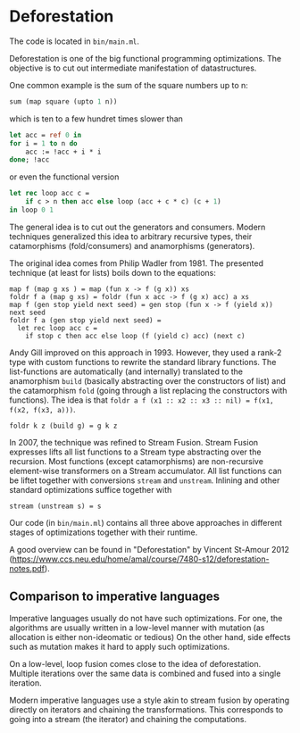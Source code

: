 # Deforestation

The code is located in `bin/main.ml`.

Deforestation is one of the big functional programming optimizations.
The objective is to cut out intermediate manifestation of datastructures.

One common example is the sum of the square numbers up to n:
```ocaml
sum (map square (upto 1 n))
``` 
which is ten to a few hundret times slower than
```ocaml
let acc = ref 0 in
for i = 1 to n do
    acc := !acc + i * i
done; !acc
```
or even the functional version
```ocaml
let rec loop acc c = 
    if c > n then acc else loop (acc + c * c) (c + 1)
in loop 0 1
```

The general idea is to cut out the generators and consumers.
Modern techniques generalized this idea to arbitrary 
recursive types, their catamorphisms (fold/consumers) and anamorphisms (generators).

The original idea comes from Philip Wadler from 1981.
The presented technique (at least for lists) boils down to the equations:
```
map f (map g xs ) = map (fun x -> f (g x)) xs
foldr f a (map g xs) = foldr (fun x acc -> f (g x) acc) a xs
map f (gen stop yield next seed) = gen stop (fun x -> f (yield x)) next seed
foldr f a (gen stop yield next seed) = 
  let rec loop acc c = 
    if stop c then acc else loop (f (yield c) acc) (next c)
```

Andy Gill improved on this approach in 1993.
However, they used a rank-2 type with custom functions to rewrite the standard library functions.
The list-functions are automatically (and internally) translated to 
the anamorphism `build` (basically abstracting over the constructors of list)
and the catamorphism `fold` (going through a list replacing the constructors with functions).
The idea is that `foldr a f (x1 :: x2 :: x3 :: nil) = f(x1, f(x2, f(x3, a)))`.
```
foldr k z (build g) = g k z
```

In 2007, the technique was refined to Stream Fusion.
Stream Fusion expresses lifts all list functions to a Stream type
abstracting over the recursion. 
Most functions (except catamorphisms) are non-recursive element-wise transformers on a Stream accumulator.
All list functions can be liftet together with conversions `stream` and `unstream`.
Inlining and other standard optimizations suffice together with
```
stream (unstream s) = s
```

Our code (in `bin/main.ml`) contains all three above approaches in different stages of optimizations together with their runtime.

A good overview can be found in "Deforestation" by Vincent St-Amour 2012 (https://www.ccs.neu.edu/home/amal/course/7480-s12/deforestation-notes.pdf).

## Comparison to imperative languages

Imperative languages usually do not have such optimizations.
For one, the algorithms are usually written in a low-level manner
with mutation (as allocation is either non-ideomatic or tedious)
On the other hand, side effects such as mutation makes it hard to apply such optimizations.

On a low-level, loop fusion comes close to the idea of deforestation.
Multiple iterations over the same data is combined and fused into a single iteration.

Modern imperative languages use a style akin to stream fusion by operating
directly on iterators and chaining the transformations.
This corresponds to going into a stream (the iterator) and chaining the computations.